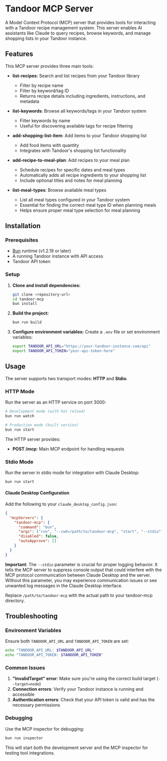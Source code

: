 # Tandoor MCP Server

A Model Context Protocol (MCP) server that provides tools for interacting with a Tandoor recipe management system. This server enables AI assistants like Claude to query recipes, browse keywords, and manage shopping lists in your Tandoor instance.

## Features

This MCP server provides three main tools:

- **list-recipes**: Search and list recipes from your Tandoor library

  - Filter by recipe name
  - Filter by keyword/tag ID
  - Returns recipe details including ingredients, instructions, and metadata

- **list-keywords**: Browse all keywords/tags in your Tandoor system

  - Filter keywords by name
  - Useful for discovering available tags for recipe filtering

- **add-shopping-list-item**: Add items to your Tandoor shopping list

  - Add food items with quantity
  - Integrates with Tandoor's shopping list functionality

- **add-recipe-to-meal-plan**: Add recipes to your meal plan

  - Schedule recipes for specific dates and meal types
  - Automatically adds all recipe ingredients to your shopping list
  - Include optional titles and notes for meal planning

- **list-meal-types**: Browse available meal types
  - List all meal types configured in your Tandoor system
  - Essential for finding the correct meal type ID when planning meals
  - Helps ensure proper meal type selection for meal planning

## Installation

### Prerequisites

- [Bun](https://bun.com) runtime (v1.2.19 or later)
- A running Tandoor instance with API access
- Tandoor API token

### Setup

1. **Clone and install dependencies:**

   ```bash
   git clone <repository-url>
   cd tandoor-mcp
   bun install
   ```

2. **Build the project:**

   ```bash
   bun run build
   ```

3. **Configure environment variables:**
   Create a `.env` file or set environment variables:
   ```bash
   export TANDOOR_API_URL="https://your-tandoor-instance.com/api"
   export TANDOOR_API_TOKEN="your-api-token-here"
   ```

## Usage

The server supports two transport modes: **HTTP** and **Stdio**.

### HTTP Mode

Run the server as an HTTP service on port 3000:

```bash
# Development mode (with hot reload)
bun run watch

# Production mode (built version)
bun run start
```

The HTTP server provides:

- **POST /mcp**: Main MCP endpoint for handling requests

### Stdio Mode

Run the server in stdio mode for integration with Claude Desktop:

```bash
bun run start
```

#### Claude Desktop Configuration

Add the following to your `claude_desktop_config.json`:

```json
{
  "mcpServers": {
    "tandoor-mcp": {
      "command": "bun",
      "args": ["run", "--cwd=/path/to/tandoor-mcp", "start", "--stdio"],
      "disabled": false,
      "autoApprove": []
    }
  }
}
```

**Important**: The `--stdio` parameter is crucial for proper logging behavior. It tells the MCP server to suppress console output that could interfere with the MCP protocol communication between Claude Desktop and the server. Without this parameter, you may experience communication issues or see unwanted log messages in the Claude Desktop interface.

Replace `/path/to/tandoor-mcp` with the actual path to your tandoor-mcp directory.

## Troubleshooting

### Environment Variables

Ensure both `TANDOOR_API_URL` and `TANDOOR_API_TOKEN` are set:

```bash
echo "TANDOOR_API_URL: $TANDOOR_API_URL"
echo "TANDOOR_API_TOKEN: $TANDOOR_API_TOKEN"
```

### Common Issues

1. **"InvalidTarget" error**: Make sure you're using the correct build target (`--target=node`)
2. **Connection errors**: Verify your Tandoor instance is running and accessible
3. **Authentication errors**: Check that your API token is valid and has the necessary permissions

### Debugging

Use the MCP inspector for debugging:

```bash
bun run inspector
```

This will start both the development server and the MCP inspector for testing tool integrations.
